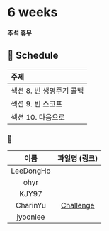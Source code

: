 # 6 weeks 
**추석 휴무**

## :calendar: Schedule
|주제|
|:--|
|섹션 8. 빈 생명주기 콜백|
|섹션 9. 빈 스코프|
|섹션 10. 다음으로|

### :speech_balloon:
|이름|파일명 (링크)|
|:--:|:--:|
|LeeDongHo||
|ohyr||
|KJY97||
|CharinYu|[Challenge](chaerin_210919_spring_week_6.pdf)|
|jyoonlee||

